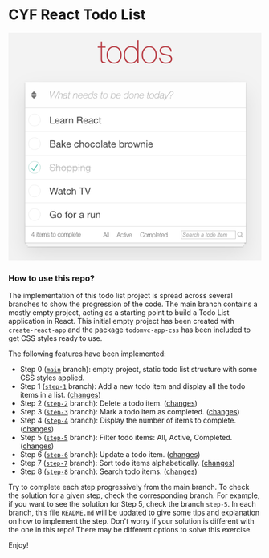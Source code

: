 # CYF React Todo List

![CYF-React-TodoList](todolist.png "CYF React TodoList")

### How to use this repo?
The implementation of this todo list project is spread across several branches to show the progression of the code. 
The main branch contains a mostly empty project, acting as a starting point to build a Todo List application in React.
This initial empty project has been created with `create-react-app` and the package `todomvc-app-css` has been included to get CSS styles ready to use.

The following features have been implemented:



- Step 0 ([`main`][branch-main] branch): empty project, static todo list structure with some CSS styles applied.
- Step 1 ([`step-1`][branch-step-1] branch): Add a new todo item and display all the todo items in a list. ([changes][diff-1])
- Step 2 ([`step-2`][branch-step-2] branch): Delete a todo item. ([changes][diff-2])
- Step 3 ([`step-3`][branch-step-3] branch): Mark a todo item as completed. ([changes][diff-3])
- Step 4 ([`step-4`][branch-step-4] branch): Display the number of items to complete.  ([changes][diff-4])
- Step 5 ([`step-5`][branch-step-5] branch): Filter todo items: All, Active, Completed.  ([changes][diff-5])
- Step 6 ([`step-6`][branch-step-6] branch): Update a todo item. ([changes][diff-6])
- Step 7 ([`step-7`][branch-step-7] branch): Sort todo items alphabetically. ([changes][diff-7])
- Step 8 ([`step-8`][branch-step-8] branch): Search todo items. ([changes][diff-8])

Try to complete each step progressively from the main branch. 
To check the solution for a given step, check the corresponding branch. For example, if you want to see the solution for Step 5, check the branch `step-5`. In each branch, this file `README.md` will be updated to give some tips and explanation on how to implement the step.
Don't worry if your solution is different with the one in this repo! There may be different options to solve this exercise.

Enjoy!

[branch-main]: https://github.com/llh1/cyf-react-todolist/tree/main
[branch-step-1]: https://github.com/llh1/cyf-react-todolist/tree/step-1
[branch-step-2]: https://github.com/llh1/cyf-react-todolist/tree/step-2
[branch-step-3]: https://github.com/llh1/cyf-react-todolist/tree/step-3
[branch-step-4]: https://github.com/llh1/cyf-react-todolist/tree/step-4
[branch-step-5]: https://github.com/llh1/cyf-react-todolist/tree/step-5
[branch-step-6]: https://github.com/llh1/cyf-react-todolist/tree/step-6
[branch-step-7]: https://github.com/llh1/cyf-react-todolist/tree/step-7
[branch-step-8]: https://github.com/llh1/cyf-react-todolist/tree/step-8

[diff-1]: https://github.com/llh1/cyf-react-todolist/compare/main...step-1
[diff-2]: https://github.com/llh1/cyf-react-todolist/compare/step-1...step-2
[diff-3]: https://github.com/llh1/cyf-react-todolist/compare/step-2...step-3
[diff-4]: https://github.com/llh1/cyf-react-todolist/compare/step-3...step-4
[diff-5]: https://github.com/llh1/cyf-react-todolist/compare/step-4...step-5
[diff-6]: https://github.com/llh1/cyf-react-todolist/compare/step-5...step-6
[diff-7]: https://github.com/llh1/cyf-react-todolist/compare/step-6...step-7
[diff-8]: https://github.com/llh1/cyf-react-todolist/compare/step-7...step-8
